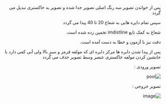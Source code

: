 <div dir = "rtl">
  پس از خواندن تصویر سه رنگ اصلی تصویر جدا شده و تصویر به خاکستری تبدیل می گردد
  
  سپس تمام دایره هایی به شعاع 20 تا 40 پیدا می گردد
  
  شعاع به کمک تابع imdistline تخمین زده شده است.
  
  دقت نیز با آزمون و خطا به دست آمده است.
  
  پس از پیدا شدن دایره ها مرکز دایره ای که مولفه قرمز و سبز بالا ولی آبی کمی دارد با جانشین کردن مولفه خاکستری عنصر وسط تصویر حذف می گردد
  
  تصویر ورودی :
  
  ![pool](https://user-images.githubusercontent.com/80279784/113545727-f3896900-95ff-11eb-8221-21e5ea155594.png)

  تصویر خروجی :
  
  ![image](https://user-images.githubusercontent.com/80279784/113545761-09972980-9600-11eb-8bcf-1c106c811900.png)


</div>
